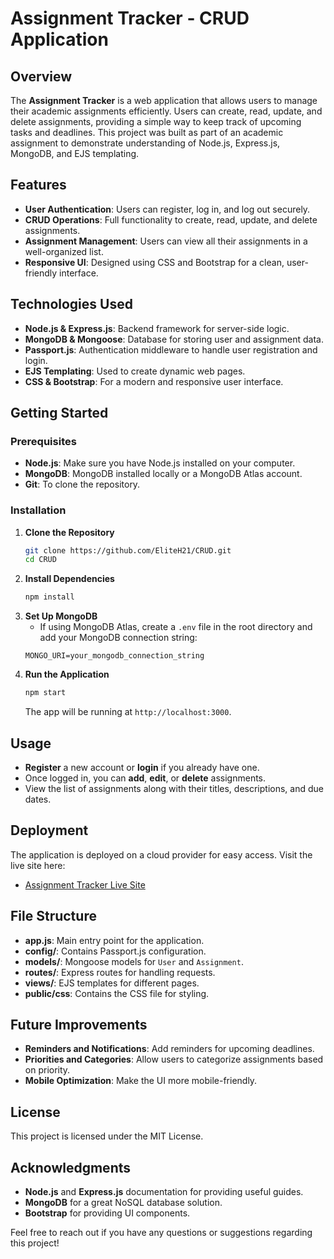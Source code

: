 # Assignment Tracker - CRUD Application

## Overview
The **Assignment Tracker** is a web application that allows users to manage their academic assignments efficiently. Users can create, read, update, and delete assignments, providing a simple way to keep track of upcoming tasks and deadlines. This project was built as part of an academic assignment to demonstrate understanding of Node.js, Express.js, MongoDB, and EJS templating.

## Features
- **User Authentication**: Users can register, log in, and log out securely.
- **CRUD Operations**: Full functionality to create, read, update, and delete assignments.
- **Assignment Management**: Users can view all their assignments in a well-organized list.
- **Responsive UI**: Designed using CSS and Bootstrap for a clean, user-friendly interface.

## Technologies Used
- **Node.js & Express.js**: Backend framework for server-side logic.
- **MongoDB & Mongoose**: Database for storing user and assignment data.
- **Passport.js**: Authentication middleware to handle user registration and login.
- **EJS Templating**: Used to create dynamic web pages.
- **CSS & Bootstrap**: For a modern and responsive user interface.

## Getting Started
### Prerequisites
- **Node.js**: Make sure you have Node.js installed on your computer.
- **MongoDB**: MongoDB installed locally or a MongoDB Atlas account.
- **Git**: To clone the repository.

### Installation
1. **Clone the Repository**
   ```bash
   git clone https://github.com/EliteH21/CRUD.git
   cd CRUD
   ```
2. **Install Dependencies**
   ```bash
   npm install
   ```
3. **Set Up MongoDB**
   - If using MongoDB Atlas, create a `.env` file in the root directory and add your MongoDB connection string:
   ```env
   MONGO_URI=your_mongodb_connection_string
   ```
4. **Run the Application**
   ```bash
   npm start
   ```
   The app will be running at `http://localhost:3000`.

## Usage
- **Register** a new account or **login** if you already have one.
- Once logged in, you can **add**, **edit**, or **delete** assignments.
- View the list of assignments along with their titles, descriptions, and due dates.

## Deployment
The application is deployed on a cloud provider for easy access. Visit the live site here:
- [Assignment Tracker Live Site](#)

## File Structure
- **app.js**: Main entry point for the application.
- **config/**: Contains Passport.js configuration.
- **models/**: Mongoose models for `User` and `Assignment`.
- **routes/**: Express routes for handling requests.
- **views/**: EJS templates for different pages.
- **public/css**: Contains the CSS file for styling.

## Future Improvements
- **Reminders and Notifications**: Add reminders for upcoming deadlines.
- **Priorities and Categories**: Allow users to categorize assignments based on priority.
- **Mobile Optimization**: Make the UI more mobile-friendly.

## License
This project is licensed under the MIT License.

## Acknowledgments
- **Node.js** and **Express.js** documentation for providing useful guides.
- **MongoDB** for a great NoSQL database solution.
- **Bootstrap** for providing UI components.

Feel free to reach out if you have any questions or suggestions regarding this project!
